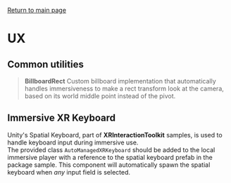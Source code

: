 [Return to main page](../)

# UX
## Common utilities
> **BillboardRect**
> Custom billboard implementation that automatically handles immersiveness to make a rect transform look at the camera, based on its world middle point instead of the pivot. 

## Immersive XR Keyboard
Unity's Spatial Keyboard, part of **XRInteractionToolkit** samples, is used to handle keyboard input during immersive use.\
The provided class `AutoManagedXRKeyboard` should be added to the local immersive player with a reference to the spatial keyboard prefab in the package sample. This component will automatically spawn the spatial keyboard when *any* input field is selected.
